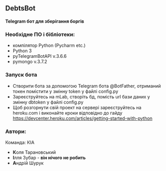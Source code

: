 ## DebtsBot
#### Telegram бот для зберігання боргів


### Необхідне ПО і бібліотеки: 

- компілятор Python (Pycharm etc.)
- Python 3 
- pyTelegramBotAPI v.3.6.6
- pymongo v.3.7.2

### Запуск бота
- Cтворити бота за допомогою Telegram бота @BotFather, отриманий токен помістити у змінну token у файлі config.py
- Зареєструйтесь на mLab, створіть бд, помість url бази даних у змінну dbtoken у файлі config.py
- Щоб розгорнути свій проект на сервері зареєструйтесь на heroku.com і виконайте кроки відповідно до гайду 
https://devcenter.heroku.com/articles/getting-started-with-python

### Автори:
Команда: КІА
- **К**оля Тарановський 
- **І**лля Зубар - **він нічого не робить**
- **А**ндрій Шурук
